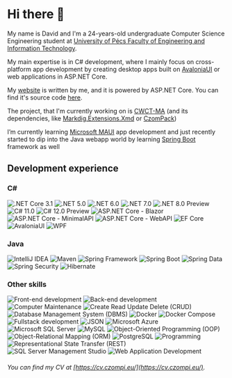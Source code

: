# Hi there 👋

My name is David and I'm a 24-years-old undergraduate Computer Science Engineering student at [University of Pécs Faculty of Engineering and Information Technology](https://english.mik.pte.hu/).

My main expertise is in C# development, where I mainly focus on cross-platform app development by creating desktop apps built on [AvaloniaUI](https://avaloniaui.net/) or web applications in ASP.NET Core.

My [website](https://czompi.eu/) is written by me, and it is powered by ASP.NET Core. You can find it's source code [here](https://github.com/CzompiSoftware/CWCT-MA).

The project, that I'm currently working on is [CWCT-MA](https://github.com/CzompiSoftware/CWCT-MA) (and its dependencies, like [Markdig.Extensions.Xmd](https://github.com/CzompiSoftware/Markdig.Extensions.Xmd) or [CzomPack](https://github.com/CzompiSoftware/CzomPack))

I’m currently learning [Microsoft MAUI](https://dotnet.microsoft.com/en-us/apps/maui) app development and just recently started to dip into the Java webapp world by learning [Spring Boot](https://spring.io) framework as well

## Development experience
### C#
<div id="csharp-badges">
  <img src="https://img.shields.io/static/v1?label=&message=.NET%20Core%203.1&color=0a4591&style=flat-square" alt=".NET Core 3.1"/>
  <img src="https://img.shields.io/static/v1?label=&message=.NET%205.0&color=0a4591&style=flat-square" alt=".NET 5.0"/>
  <img src="https://img.shields.io/static/v1?label=&message=.NET%206.0&color=0a4591&style=flat-square" alt=".NET 6.0"/>
  <img src="https://img.shields.io/static/v1?label=&message=.NET%207.0&color=0a4591&style=flat-square" alt=".NET 7.0"/>
  <img src="https://img.shields.io/static/v1?label=&message=.NET%208.0%20Preview&color=0a4591&style=flat-square" alt=".NET 8.0 Preview"/>
  <img src="https://img.shields.io/static/v1?label=&message=C%23%2011.0&color=0a4591&style=flat-square" alt="C# 11.0"/>
  <img src="https://img.shields.io/static/v1?label=&message=C%23%2012.0%20Preview&color=0a4591&style=flat-square" alt="C# 12.0 Preview"/>
  <img src="https://img.shields.io/static/v1?label=&message=ASP.NET%20Core%20-%20Blazor&color=0a4591&style=flat-square" alt="ASP.NET Core - Blazor"/>
  <img src="https://img.shields.io/static/v1?label=&message=ASP.NET%20Core%20-%20MinimalAPI&color=0a4591&style=flat-square" alt="ASP.NET Core - MinimalAPI"/>
  <img src="https://img.shields.io/static/v1?label=&message=ASP.NET%20Core%20-%20WebAPI&color=0a4591&style=flat-square" alt="ASP.NET Core - WebAPI"/>
  <img src="https://img.shields.io/static/v1?label=&message=EF%20Core&color=0a4591&style=flat-square" alt="EF Core"/>
  <img src="https://img.shields.io/static/v1?label=&message=AvaloniaUI&color=0a4591&style=flat-square" alt="AvaloniaUI"/>
  <img src="https://img.shields.io/static/v1?label=&message=WPF&color=0a4591&style=flat-square" alt="WPF"/>
</div>

### Java
<div id="java-badges">
  <img src="https://img.shields.io/static/v1?label=&message=IntelliJ%20IDEA&color=6aad3d&style=flat-square" alt="IntelliJ IDEA"/>
  <img src="https://img.shields.io/static/v1?label=&message=Maven&color=6aad3d&style=flat-square" alt="Maven"/>
  <img src="https://img.shields.io/static/v1?label=&message=Spring%20Framework&color=6aad3d&style=flat-square" alt="Spring Framework"/>
  <img src="https://img.shields.io/static/v1?label=&message=Spring%20Boot&color=6aad3d&style=flat-square" alt="Spring Boot"/>
  <img src="https://img.shields.io/static/v1?label=&message=Spring%20Data&color=6aad3d&style=flat-square" alt="Spring Data"/>
  <img src="https://img.shields.io/static/v1?label=&message=Spring%20Security&color=6aad3d&style=flat-square" alt="Spring Security"/>
  <img src="https://img.shields.io/static/v1?label=&message=Hibernate&color=6aad3d&style=flat-square" alt="Hibernate"/>
</div>

### Other skills
<div id="unordered-badges">
  <img src="https://img.shields.io/static/v1?label=&message=Front-end%20development&color=c14f30&style=flat-square" alt="Front-end development"/>
  <img src="https://img.shields.io/static/v1?label=&message=Back-end%20development&color=c14f30&style=flat-square" alt="Back-end development"/>
  <img src="https://img.shields.io/static/v1?label=&message=Computer%20Maintenance&color=c14f30&style=flat-square" alt="Computer Maintenance"/>
  <img src="https://img.shields.io/static/v1?label=&message=Create%20Read%20Update%20Delete%20%28CRUD%29&color=c14f30&style=flat-square" alt="Create Read Update Delete (CRUD)"/>
  <img src="https://img.shields.io/static/v1?label=&message=Database%20Management%20System%20%28DBMS%29&color=c14f30&style=flat-square" alt="Database Management System (DBMS)"/>
  <img src="https://img.shields.io/static/v1?label=&message=Docker&color=c14f30&style=flat-square" alt="Docker"/>
  <img src="https://img.shields.io/static/v1?label=&message=Docker%20Compose&color=c14f30&style=flat-square" alt="Docker Compose"/>
  <img src="https://img.shields.io/static/v1?label=&message=Software%20Development&color=c14f30&style=flat-square" alt="Fullstack development"/>
  <img src="https://img.shields.io/static/v1?label=&message=JSON&color=c14f30&style=flat-square" alt="JSON"/>
  <img src="https://img.shields.io/static/v1?label=&message=Microsoft%20Azure&color=c14f30&style=flat-square" alt="Microsoft Azure"/>
  <img src="https://img.shields.io/static/v1?label=&message=Microsoft%20SQL%20Server&color=c14f30&style=flat-square" alt="Microsoft SQL Server"/>
  <img src="https://img.shields.io/static/v1?label=&message=MySQL&color=c14f30&style=flat-square" alt="MySQL"/>
  <img src="https://img.shields.io/static/v1?label=&message=Object-Oriented%20Programming%20%28OOP%29&color=c14f30&style=flat-square" alt="Object-Oriented Programming (OOP)"/>
  <img src="https://img.shields.io/static/v1?label=&message=Object-Relational%20Mapping%20%28ORM%29&color=c14f30&style=flat-square" alt="Object-Relational Mapping (ORM)"/>
  <img src="https://img.shields.io/static/v1?label=&message=PostgreSQL&color=c14f30&style=flat-square" alt="PostgreSQL"/>
  <img src="https://img.shields.io/static/v1?label=&message=Programming&color=c14f30&style=flat-square" alt="Programming"/>
  <img src="https://img.shields.io/static/v1?label=&message=Representational%20State%20Transfer%20%28REST%29&color=c14f30&style=flat-square" alt="Representational State Transfer (REST)"/>
  <img src="https://img.shields.io/static/v1?label=&message=SQL%20Server%20Management%20Studio&color=c14f30&style=flat-square" alt="SQL Server Management Studio"/>
  <img src="https://img.shields.io/static/v1?label=&message=Web%20Application%20Development&color=c14f30&style=flat-square" alt="Web Application Development"/>
</div>


###### *You can find my CV at [https://cv.czompi.eu/](https://cv.czompi.eu/).*
